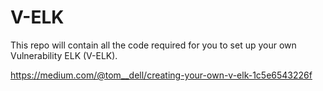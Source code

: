 # V-ELK

This repo will contain all the code required for you to set up your own Vulnerability ELK (V-ELK).

https://medium.com/@tom__dell/creating-your-own-v-elk-1c5e6543226f
